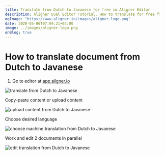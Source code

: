 ```yaml
---
title: Translate from Dutch to Javanese for free in Aligner Editor
description: Aligner Dual Editor Tutorial. How to translate for free from Dutch to Javanese. Aligner is multilingual document management platform. 
ogImage: "https://www.aligner.io/images/aligner-logo.png"
date: 2020-05-06T07:09:21+03:00
image: ../images/aligner-logo.png
onBlog: true
---
```


# How to translate document from Dutch to Javanese

1. Go to editor at [app.aligner.io](https://app.aligner.io "Aligner App web page")

![translate from Dutch to Javanese](../aligner-blank-editor.png "translate from Dutch to Javanese")

Copy-paste content or upload content

![upload content from Dutch to Javanese](../aligner-uploaded-document.png "upload content from Dutch to Javanese")

Choose desired language

![choose machine translation from Dutch to Javanese](../aligner-language-dropdown.png "choose machine translation from Dutch to Javanese")

Work and edit 2 documents in parallel

![edit translation from Dutch to Javanese](../aligner-double-sitded-editor.png "edit translation from Dutch to Javanese")

